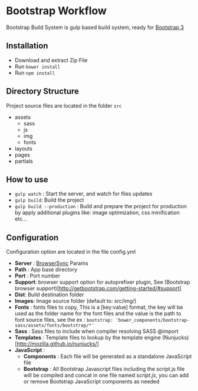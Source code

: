 # Bootstrap Workflow
Bootstrap Build System is gulp based build system, ready for [Bootstrap 3](http://getbootstrap.com/)
## Installation
* Download and extract Zip File
* Run ```bower install```
* Run ```npm install```

## Directory Structure
Project source files are located in the folder ```src```
* assets
  * sass
  * js
  * img 
  * fonts
* layouts
* pages
* partials
  
## How to use
* ```gulp watch``` : Start the server, and watch for files updates
* ```gulp build```: Build the project
* ```gulp build --production``` : Build and prepare the project for production by apply additional plugins like: image optimization, css minification etc...

## Configuration
Configuration option are located in the file config.yml

* **Server** : [BrowserSync](https://browsersync.io/) Params
 * **Path** : App base directory 
 * **Port** : Port number
* **Support**: browser support option for autoprefixer plugin, See (Bootstrap browser support)[http://getbootstrap.com/getting-started/#support]
* **Dist**: Build destination folder
* **Images**: Image source folder (default to: src/img/)
* **Fonts** : fonts files to copy, This is a [key:value] format, the key will be used as the folder name for the font files and the value is the path to font source files, see the ex :
  ```bootstrap: 'bower_components/bootstrap-sass/assets/fonts/bootstrap/*'```
* **Sass** : Sass files to include when compiler resolving SASS @import
* **Templates** : Template files to lookup by the template engine (Nunjucks)[http://mozilla.github.io/nunjucks/]
* **JavaScript** :
  * **Components** : Each file will be generated as a standalone JavaScript file
  * **Bootstrap** : All Bootstrap Javascript files including the script.js file will be compiled and concat in one file named *script.js*, you can add or remove Bootstrap JavaScript components as needed
